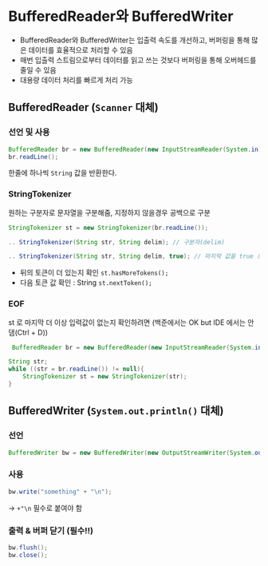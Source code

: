 # BufferedReader와 BufferedWriter
- BufferedReader와 BufferedWriter는 입출력 속도를 개선하고, 버퍼링을 통해 많은 데이터를 효율적으로 처리할 수 있음
- 매번 입출력 스트림으로부터 데이터를 읽고 쓰는 것보다 버퍼링을 통해 오버헤드를 줄일 수 있음
- 대용량 데이터 처리를 빠르게 처리 가능

##  BufferedReader (`Scanner` 대체)

### 선언 및 사용
```java
BufferedReader br = new BufferedReader(new InputStreamReader(System.in));
br.readLine();
```
한줄에 하나씩 `String` 값을 반환한다.

### StringTokenizer
원하는 구분자로 문자열을 구분해줌, 지정하지 않을경우 공백으로 구분
```java
StringTokenizer st = new StringTokenizer(br.readLine());

.. StringTokenizer(String str, String delim); // 구분자(delim)

.. StringTokenizer(String str, String delim, true); // 마지막 값을 true 로 하면 구분자도 토큰으로 간주함
```
- 뒤의 토큰이 더 있는지 확인 
`st.hasMoreTokens();`
- 다음 토큰 값 확인 : String
`st.nextToken();`

### EOF
st 로 마지막 더 이상 입력값이 없는지 확인하려면
(백준에서는 OK but IDE 에서는 안댐(Ctrl + D))
```java
 BufferedReader br = new BufferedReader(new InputStreamReader(System.in));

String str;
while ((str = br.readLine()) != null){
    StringTokenizer st = new StringTokenizer(str);
}
```

## BufferedWriter (`System.out.println()` 대체)
### 선언
```java
BufferedWriter bw = new BufferedWriter(new OutputStreamWriter(System.out));
```

### 사용
```java
bw.write("something" + "\n");
```
-> `+"\n` 필수로 붙여야 함

### 출력 & 버퍼 닫기 (필수!!)
```java
bw.flush();
bw.close();
```


